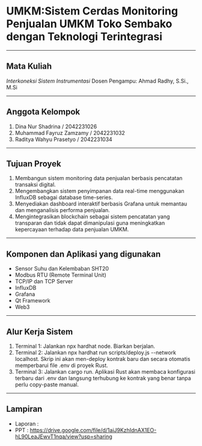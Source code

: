 # UMKM:Sistem Cerdas Monitoring Penjualan UMKM Toko Sembako dengan Teknologi Terintegrasi

---

## Mata Kuliah
*Interkoneksi Sistem Instrumentasi* 
Dosen Pengampu: Ahmad Radhy, S.Si., M.Si

---

## Anggota Kelompok

1. Dina Nur Shadrina / 2042231026
2. Muhammad Fayruz Zamzamy / 2042231032
3. Raditya Wahyu Prasetyo / 2042231034

---

## Tujuan Proyek
1.	Membangun sistem monitoring data penjualan berbasis pencatatan transaksi digital.
2.	Mengembangkan sistem penyimpanan data real-time menggunakan InfluxDB sebagai database time-series.
3.	Menyediakan dashboard interaktif berbasis Grafana untuk memantau dan menganalisis performa penjualan.
4.	Mengintegrasikan blockchain sebagai sistem pencatatan yang transparan dan tidak dapat dimanipulasi guna meningkatkan kepercayaan terhadap data penjualan UMKM.


---

## Komponen dan Aplikasi yang digunakan
- Sensor Suhu dan Kelembaban SHT20
- Modbus RTU (Remote Terminal Unit)
- TCP/IP dan TCP Server
- InfluxDB
- Grafana
- Qt Framework
- Web3
  
---

## Alur Kerja Sistem
1. Terminal 1: Jalankan npx hardhat node. Biarkan berjalan.
2. Terminal 2: Jalankan npx hardhat run scripts/deploy.js --network localhost. Skrip ini akan men-deploy kontrak baru dan secara otomatis memperbarui file .env di proyek Rust.
3. Terminal 3: Jalankan cargo run. Aplikasi Rust akan membaca konfigurasi terbaru dari .env dan langsung terhubung ke kontrak yang benar tanpa perlu copy-paste manual.

---

## Lampiran 
- Laporan :
- PPT : https://drive.google.com/file/d/1aiJ9KzhIdnAX1EO-hL90LeaJEwvT1nqa/view?usp=sharing
